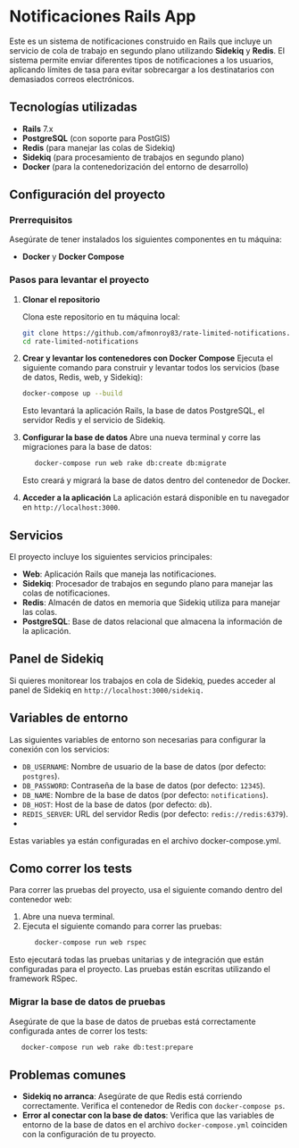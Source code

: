 # Notificaciones Rails App

Este es un sistema de notificaciones construido en Rails que incluye un servicio de cola de trabajo en segundo plano utilizando **Sidekiq** y **Redis**. El sistema permite enviar diferentes tipos de notificaciones a los usuarios, aplicando límites de tasa para evitar sobrecargar a los destinatarios con demasiados correos electrónicos.

## Tecnologías utilizadas

- **Rails** 7.x
- **PostgreSQL** (con soporte para PostGIS)
- **Redis** (para manejar las colas de Sidekiq)
- **Sidekiq** (para procesamiento de trabajos en segundo plano)
- **Docker** (para la contenedorización del entorno de desarrollo)

## Configuración del proyecto

### Prerrequisitos

Asegúrate de tener instalados los siguientes componentes en tu máquina:

- **Docker** y **Docker Compose**

### Pasos para levantar el proyecto

1. **Clonar el repositorio**

   Clona este repositorio en tu máquina local:

   ```bash
   git clone https://github.com/afmonroy83/rate-limited-notifications.git
   cd rate-limited-notifications
2. **Crear y levantar los contenedores con Docker Compose**
   Ejecuta el siguiente comando para construir y levantar todos los servicios (base de datos, Redis, web, y Sidekiq):
      ```bash
      docker-compose up --build
      ```
   Esto levantará la aplicación Rails, la base de datos PostgreSQL, el servidor Redis y el servicio de Sidekiq.

3. **Configurar la base de datos**
   Abre una nueva terminal y corre las migraciones para la base de datos:
   ```bash
      docker-compose run web rake db:create db:migrate
   ```
   Esto creará y migrará la base de datos dentro del contenedor de Docker.
5. **Acceder a la aplicación**
   La aplicación estará disponible en tu navegador en `http://localhost:3000`.

## Servicios
El proyecto incluye los siguientes servicios principales:

- **Web**: Aplicación Rails que maneja las notificaciones.
- **Sidekiq**: Procesador de trabajos en segundo plano para manejar las colas de notificaciones.
- **Redis**: Almacén de datos en memoria que Sidekiq utiliza para manejar las colas.
- **PostgreSQL**: Base de datos relacional que almacena la información de la aplicación.

## Panel de Sidekiq
Si quieres monitorear los trabajos en cola de Sidekiq, puedes acceder al panel de Sidekiq en `http://localhost:3000/sidekiq.`
## Variables de entorno

Las siguientes variables de entorno son necesarias para configurar la conexión con los servicios:

- `DB_USERNAME`: Nombre de usuario de la base de datos (por defecto: `postgres`).
- `DB_PASSWORD`: Contraseña de la base de datos (por defecto: `12345`).
- `DB_NAME`: Nombre de la base de datos (por defecto: `notifications`).
- `DB_HOST`: Host de la base de datos (por defecto: `db`).
- `REDIS_SERVER`: URL del servidor Redis (por defecto: `redis://redis:6379`).
- 
Estas variables ya están configuradas en el archivo docker-compose.yml.

##  Como correr los tests
Para correr las pruebas del proyecto, usa el siguiente comando dentro del contenedor web:

1. Abre una nueva terminal.
2. Ejecuta el siguiente comando para correr las pruebas:
   ```bash
      docker-compose run web rspec
      ```
Esto ejecutará todas las pruebas unitarias y de integración que están configuradas para el proyecto. Las pruebas están escritas utilizando el framework RSpec.

### Migrar la base de datos de pruebas

Asegúrate de que la base de datos de pruebas está correctamente configurada antes de correr los tests:

   ```bash
      docker-compose run web rake db:test:prepare
   ```

## Problemas comunes
* **Sidekiq no arranca**: Asegúrate de que Redis está corriendo correctamente. Verifica el contenedor de Redis con `docker-compose ps`.
* **Error al conectar con la base de datos**: Verifica que las variables de entorno de la base de datos en el archivo `docker-compose.yml` coinciden con la configuración de tu proyecto.
